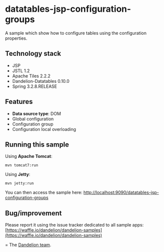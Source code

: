 datatables-jsp-configuration-groups
=================================================================

A sample which show how to configure tables using the configuration properties.

## Technology stack

 - JSP 
 - JSTL 1.2
 - Apache Tiles 2.2.2
 - Dandelion-Datatables 0.10.0
 - Spring 3.2.8.RELEASE

## Features
		
 - __Data source type__: DOM
 - Global configuration
 - Configuration group
 - Configuration local overloading

## Running this sample

Using __Apache Tomcat__:

    mvn tomcat7:run

Using __Jetty__:

    mvn jetty:run

You can then access the sample here: [http://localhost:9090/datatables-jsp-configuration-groups](http://localhost:9090/datatables-jsp-configuration-groups)

## Bug/improvement

Please report it using the issue tracker dedicated to all sample apps: [https://waffle.io/dandelion/dandelion-samples](https://waffle.io/dandelion/dandelion-samples)

=
The [Dandelion team](http://dandelion.github.io/team/).